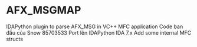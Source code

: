# AFX_MSGMAP
IDAPython plugin to parse AFX_MSG in VC++ MFC application
Code ban đầu của Snow 85703533
Port lên IDAPython IDA 7.x
Add some internal MFC structs
